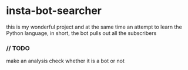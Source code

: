 # insta-bot-searcher

this is my wonderful project and at the same time an attempt to learn the Python language, in short, the bot pulls out all the subscribers

### // TODO
 make an analysis check whether it is a bot or not
